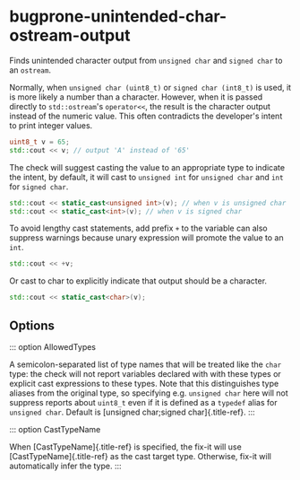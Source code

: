 # bugprone-unintended-char-ostream-output

Finds unintended character output from `unsigned char` and `signed char`
to an `ostream`.

Normally, when `unsigned char (uint8_t)` or `signed char (int8_t)` is
used, it is more likely a number than a character. However, when it is
passed directly to `std::ostream`\'s `operator<<`, the result is the
character output instead of the numeric value. This often contradicts
the developer\'s intent to print integer values.

```c++
uint8_t v = 65;
std::cout << v; // output 'A' instead of '65'
```

The check will suggest casting the value to an appropriate type to
indicate the intent, by default, it will cast to `unsigned int` for
`unsigned char` and `int` for `signed char`.

```c++
std::cout << static_cast<unsigned int>(v); // when v is unsigned char
std::cout << static_cast<int>(v); // when v is signed char
```

To avoid lengthy cast statements, add prefix `+` to the variable can
also suppress warnings because unary expression will promote the value
to an `int`.

```c++
std::cout << +v;
```

Or cast to char to explicitly indicate that output should be a
character.

```c++
std::cout << static_cast<char>(v);
```

## Options

::: option
AllowedTypes

A semicolon-separated list of type names that will be treated like the
`char` type: the check will not report variables declared with with
these types or explicit cast expressions to these types. Note that this
distinguishes type aliases from the original type, so specifying e.g.
`unsigned char` here will not suppress reports about `uint8_t` even if
it is defined as a `typedef` alias for `unsigned char`. Default is
[unsigned char;signed char]{.title-ref}.
:::

::: option
CastTypeName

When [CastTypeName]{.title-ref} is specified, the fix-it will use
[CastTypeName]{.title-ref} as the cast target type. Otherwise, fix-it
will automatically infer the type.
:::
